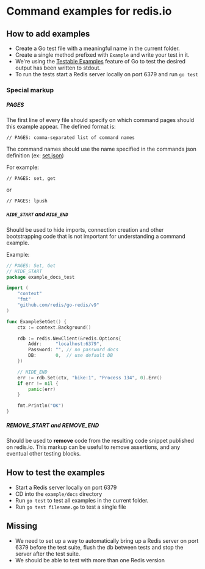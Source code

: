 # Command examples for redis.io

## How to add examples

- Create a Go test file with a meaningful name in the current folder. 
- Create a single method prefixed with `Example` and write your test in it.
- We're using the [Testable Examples](https://go.dev/blog/examples) feature of Go to test the desired output has been written to stdout.
- To run the tests start a Redis server locally on port 6379 and run `go test`

### Special markup

##### PAGES
The first line of every file should specify on which command pages should this example appear. The defined format is: 
```
// PAGES: comma-separated list of command names
```

The command names should use the name specified in the commands json definition (ex: [set.json](https://github.com/redis/redis/blob/unstable/src/commands/set.json))

For example:
```
// PAGES: set, get
```

or 
```
// PAGES: lpush
```

##### `HIDE_START` and `HIDE_END`
Should be used to hide imports, connection creation and other bootstrapping code that is not important
for understanding a command example.

Example:

```go
// PAGES: Set, Get
// HIDE_START
package example_docs_test

import (
	"context"
	"fmt"
	"github.com/redis/go-redis/v9"
)

func ExampleSetGet() {
	ctx := context.Background()

	rdb := redis.NewClient(&redis.Options{
		Addr:     "localhost:6379",
		Password: "", // no password docs
		DB:       0,  // use default DB
	})

	// HIDE_END
	err := rdb.Set(ctx, "bike:1", "Process 134", 0).Err()
	if err != nil {
		panic(err)
	}

	fmt.Println("OK")
}

```

##### REMOVE_START and REMOVE_END
Should be used to **remove** code from the resulting code snippet published on redis.io.
This markup can be useful to remove assertions, and any eventual other testing blocks.

## How to test the examples

- Start a Redis server locally on port 6379
- CD into the `example/docs` directory
- Run `go test` to test all examples in the current folder.
- Run `go test filename.go` to test a single file

## Missing

- We need to set up a way to automatically bring up a Redis server on port 6379 before the test suite, flush the db between tests and stop the server after the test suite.
- We should be able to test with more than one Redis version

